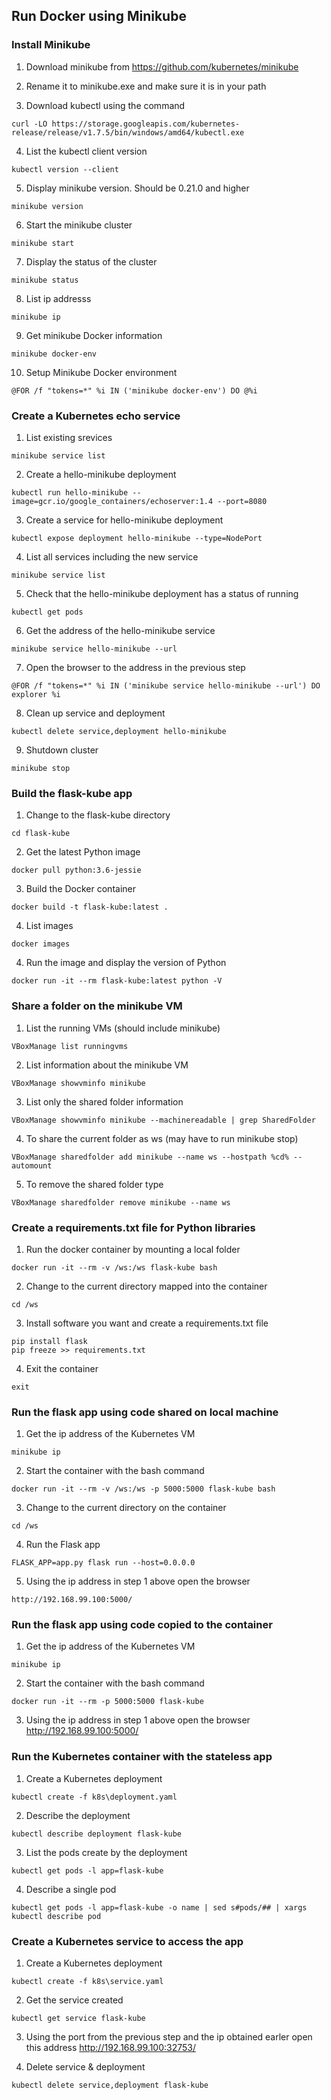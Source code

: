 ## Run Docker using Minikube

### Install Minikube

1. Download minikube from https://github.com/kubernetes/minikube

2. Rename it to minikube.exe and make sure it is in your path

3. Download kubectl using the command

  ```
  curl -LO https://storage.googleapis.com/kubernetes-release/release/v1.7.5/bin/windows/amd64/kubectl.exe
  ```

4. List the kubectl client version

  ```
  kubectl version --client
  ```

5. Display minikube version. Should be 0.21.0 and higher

  ```
  minikube version
  ```

6. Start the minikube cluster

  ```
  minikube start
  ```

7. Display the status of the cluster

  ```
  minikube status
  ```

8. List ip addresss

  ```
  minikube ip
  ```

9. Get minikube Docker information

  ```
  minikube docker-env
  ```

10. Setup Minikube Docker environment

  ```
  @FOR /f "tokens=*" %i IN ('minikube docker-env') DO @%i

  ```

### Create a Kubernetes echo service

1. List existing srevices

  ```
  minikube service list
  ```

2. Create a hello-minikube deployment

  ```
  kubectl run hello-minikube --image=gcr.io/google_containers/echoserver:1.4 --port=8080
  ```

3. Create a service for hello-minikube deployment

  ```
  kubectl expose deployment hello-minikube --type=NodePort
  ```

4. List all services including the new service

  ```
  minikube service list
  ```

5. Check that the hello-minikube deployment has a status of running

  ```
  kubectl get pods
  ```

6. Get the address of the hello-minikube service

  ```
  minikube service hello-minikube --url
  ```

7. Open the browser to the address in the previous step

  ```
  @FOR /f "tokens=*" %i IN ('minikube service hello-minikube --url') DO explorer %i
  ```

8. Clean up service and deployment

  ```
  kubectl delete service,deployment hello-minikube
  ```

9. Shutdown cluster

  ```
  minikube stop
  ```

### Build the flask-kube app

1. Change to the flask-kube directory

  ```
  cd flask-kube
  ```

2. Get the latest Python image

  ```
  docker pull python:3.6-jessie
  ```

3. Build the Docker container

  ```
  docker build -t flask-kube:latest .
  ```

4. List images

  ```
  docker images
  ```

4. Run the image and display the version of Python

  ```
  docker run -it --rm flask-kube:latest python -V
  ```

### Share a folder on the minikube VM
1. List the running VMs (should include minikube)

  ```
  VBoxManage list runningvms
  ```

2. List information about the minikube VM

  ```
  VBoxManage showvminfo minikube
  ```

3. List only the shared folder information

  ```
  VBoxManage showvminfo minikube --machinereadable | grep SharedFolder
  ```

4. To share the current folder as ws (may have to run minikube stop)

  ```
  VBoxManage sharedfolder add minikube --name ws --hostpath %cd% --automount
  ```

5. To remove the shared folder type

  ```
  VBoxManage sharedfolder remove minikube --name ws
  ```

### Create a requirements.txt file for Python libraries

1. Run the docker container by mounting a local folder

  ```
  docker run -it --rm -v /ws:/ws flask-kube bash
  ```

2. Change to the current directory mapped into the container

  ```
  cd /ws
  ```

3. Install software you want and create a requirements.txt file

  ```
  pip install flask
  pip freeze >> requirements.txt
  ```

4. Exit the container

  ```
  exit
  ```

### Run the flask app using code shared on local machine

1. Get the ip address of the Kubernetes VM

  ```
  minikube ip
  ```

2. Start the container with the bash command

  ```
  docker run -it --rm -v /ws:/ws -p 5000:5000 flask-kube bash
  ```

3. Change to the current directory on the container

  ```
  cd /ws
  ```

4. Run the Flask app

  ```
  FLASK_APP=app.py flask run --host=0.0.0.0
  ```

5. Using the ip address in step 1 above open the browser

  ```
  http://192.168.99.100:5000/
  ```

### Run the flask app using code copied to the container

1. Get the ip address of the Kubernetes VM

  ```
  minikube ip
  ```

2. Start the container with the bash command

  ```
  docker run -it --rm -p 5000:5000 flask-kube
  ```

3. Using the ip address in step 1 above open the browser
http://192.168.99.100:5000/

### Run the Kubernetes container with the stateless app

1. Create a Kubernetes deployment

  ```
  kubectl create -f k8s\deployment.yaml
  ```

2. Describe the deployment

  ```
  kubectl describe deployment flask-kube
  ```

3. List the pods create by the deployment

  ```
  kubectl get pods -l app=flask-kube
  ```

4. Describe a single pod

  ```
  kubectl get pods -l app=flask-kube -o name | sed s#pods/## | xargs kubectl describe pod
  ```

### Create a Kubernetes service to access the app

1. Create a Kubernetes deployment

  ```
  kubectl create -f k8s\service.yaml
  ```

2. Get the service created

  ```
  kubectl get service flask-kube
  ```

3. Using the port from the previous step and the ip obtained earler open this address
http://192.168.99.100:32753/

4. Delete service & deployment

  ```
  kubectl delete service,deployment flask-kube
  ```

